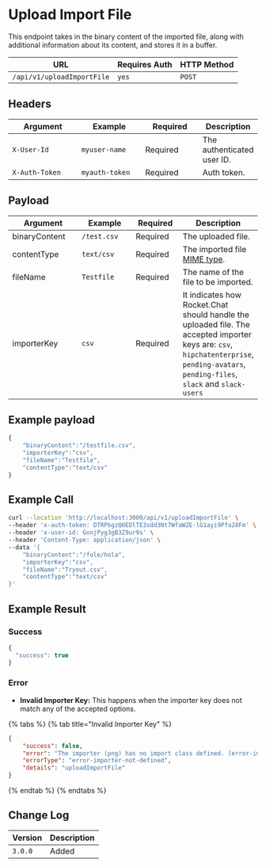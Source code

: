 # Upload Import File

This endpoint takes in the binary content of the imported file, along with additional information about its content, and stores it in a buffer.

| URL                        | Requires Auth | HTTP Method |
| -------------------------- | ------------- | ----------- |
| `/api/v1/uploadImportFile` | `yes`         | `POST`      |

## Headers

<table><thead><tr><th width="179">Argument</th><th width="169">Example</th><th width="136">Required</th><th>Description</th></tr></thead><tbody><tr><td><code>X-User-Id</code></td><td><code>myuser-name</code></td><td>Required</td><td>The authenticated  user ID.</td></tr><tr><td><code>X-Auth-Token</code></td><td><code>myauth-token</code></td><td>Required</td><td>Auth token.</td></tr></tbody></table>

## Payload

<table><thead><tr><th width="164">Argument</th><th width="137">Example</th><th width="100">Required</th><th>Description</th></tr></thead><tbody><tr><td>binaryContent</td><td><code>/test.csv</code></td><td>Required</td><td>The uploaded file.</td></tr><tr><td>contentType</td><td><code>text/csv</code></td><td>Required</td><td>The imported file <a href="upload-import-file.md#headers">MIME </a><a href="https://developer.mozilla.org/en-US/docs/Web/HTTP/Basics_of_HTTP/MIME_types/Common_types">type</a>.</td></tr><tr><td>fileName</td><td><code>Testfile</code></td><td>Required</td><td>The name of the file to be imported.</td></tr><tr><td>importerKey</td><td><code>csv</code></td><td>Required</td><td>It indicates how Rocket.Chat should handle the uploaded file. The accepted importer keys are: <code>csv</code>, <code>hipchatenterprise</code>, <code>pending-avatars</code>, <code>pending-files</code>, <code>slack</code> and <code>slack-users</code></td></tr></tbody></table>

## Example payload

```javascript
{
    "binaryContent":"/testfile.csv",
    "importerKey":"csv",
    "fileName":"Testfile",
    "contentType":"text/csv"
}

```

## Example Call

```bash
curl --location 'http://localhost:3000/api/v1/uploadImportFile' \
--header 'x-auth-token: DTRPbgzQ0EDlTE3sdd3Nt7WfaWZE-lG1ayi9Pfa28Fm' \
--header 'x-user-id: GonjPyg3gB3Z9ur9s' \
--header 'Content-Type: application/json' \
--data '{
    "binaryContent":"/fole/hola",
    "importerKey":"csv",
    "fileName":"Tryout.csv",
    "contentType":"text/csv"
}'
```

## Example Result

### Success

```javascript
{
  "success": true
}
```

### Error

* **Invalid Importer Key:** This happens when the importer key does not match any of the accepted options.

{% tabs %}
{% tab title="Invalid Importer Key" %}
```json
{
    "success": false,
    "error": "The importer (png) has no import class defined. [error-importer-not-defined]",
    "errorType": "error-importer-not-defined",
    "details": "uploadImportFile"
}
```
{% endtab %}
{% endtabs %}

## Change Log

| Version | Description |
| ------- | ----------- |
| `3.0.0` | Added       |
